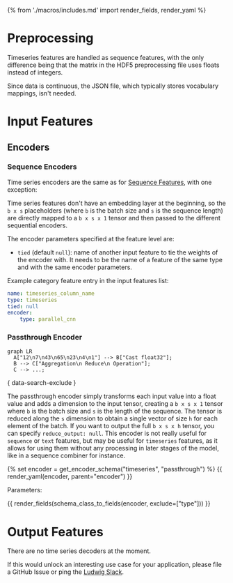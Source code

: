 {% from './macros/includes.md' import render_fields, render_yaml %}

# Preprocessing

Timeseries features are handled as sequence features, with the only difference being that the matrix in the HDF5
preprocessing file uses floats instead of integers.

Since data is continuous, the JSON file, which typically stores vocabulary mappings, isn't needed.

# Input Features

## Encoders

### Sequence Encoders

Time series encoders are the same as for [Sequence Features](../sequence_features#sequence-input-features-and-encoders), with one exception:

Time series features don't have an embedding layer at the beginning, so the `b x s` placeholders (where `b` is the batch
size and `s` is the sequence length) are directly mapped to a `b x s x 1` tensor and then passed to the different
sequential encoders.

The encoder parameters specified at the feature level are:

- `tied` (default `null`): name of another input feature to tie the weights of the encoder with. It needs to be the name of
a feature of the same type and with the same encoder parameters.

Example category feature entry in the input features list:

```yaml
name: timeseries_column_name
type: timeseries
tied: null
encoder: 
    type: parallel_cnn
```

### Passthrough Encoder

``` mermaid
graph LR
  A["12\n7\n43\n65\n23\n4\n1"] --> B["Cast float32"];
  B --> C["Aggregation\n Reduce\n Operation"];
  C --> ...;
```

{ data-search-exclude }

The passthrough encoder simply transforms each input value into a float value and adds a dimension to the input tensor,
creating a `b x s x 1` tensor where `b` is the batch size and `s` is the length of the sequence.
The tensor is reduced along the `s` dimension to obtain a single vector of size `h` for each element of the batch.
If you want to output the full `b x s x h` tensor, you can specify `reduce_output: null`.
This encoder is not really useful for `sequence` or `text` features, but may be useful for `timeseries` features, as it
allows for using them without any processing in later stages of the model, like in a sequence combiner for instance.

{% set encoder = get_encoder_schema("timeseries", "passthrough") %}
{{ render_yaml(encoder, parent="encoder") }}

Parameters:

{{ render_fields(schema_class_to_fields(encoder, exclude=["type"])) }}

# Output Features

There are no time series decoders at the moment.

If this would unlock an interesting use case for your application, please file a GitHub Issue or ping the
[Ludwig Slack](https://join.slack.com/t/ludwig-ai/shared_invite/zt-mrxo87w6-DlX5~73T2B4v_g6jj0pJcQ).
